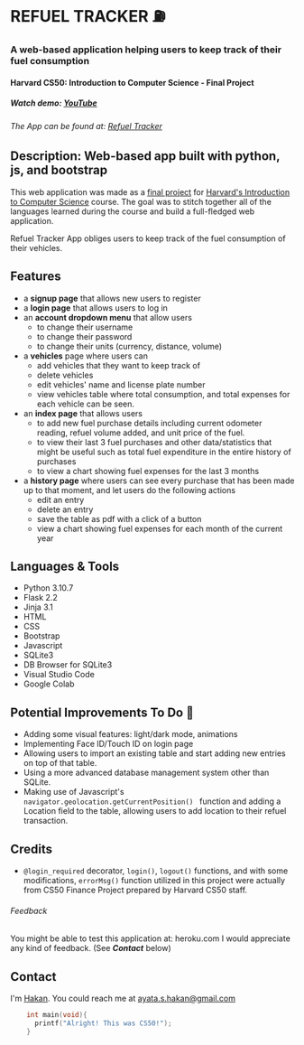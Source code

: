 # REFUEL TRACKER :fuelpump:
### A web-based application helping users to keep track of their fuel consumption
#### Harvard CS50: Introduction to Computer Science - Final Project
##### Watch demo: [YouTube](https://youtu.be/LfjeUgx_3V4)
###### The App can be found at: [Refuel Tracker](https://refuel-tracker.hakanayata.com/login)

## Description: Web-based app built with python, js, and bootstrap

This web application was made as a [final project](https://cs50.harvard.edu/x/2022/project/) for [Harvard's Introduction to Computer Science](https://www.edx.org/course/introduction-computer-science-harvardx-cs50x) course. The goal was to stitch together all of the languages learned during the course and build a full-fledged web application.

Refuel Tracker App obliges users to keep track of the fuel consumption of their vehicles.

## Features

- a **signup page** that allows new users to register
- a **login page** that allows users to log in
- an **account dropdown menu** that allow users 
  - to change their username
  - to change their password
  - to change their units (currency, distance, volume)
- a **vehicles** page where users can
  - add vehicles that they want to keep track of
  - delete vehicles
  - edit vehicles' name and license plate number
  - view vehicles table where total consumption, and total expenses for each vehicle can be seen.
- an **index page** that allows users 
  - to add new fuel purchase details including current odometer reading, refuel volume added, and unit price of the fuel.
  - to view their last 3 fuel purchases and other data/statistics that might be useful such as total fuel expenditure in the entire history of purchases
  - to view a chart showing fuel expenses for the last 3 months
- a **history page** where users can see every purchase that has been made up to that moment, and let users do the following actions
  - edit an entry
  - delete an entry
  - save the table as pdf with a click of a button
  - view a chart showing fuel expenses for each month of the current year
  


## Languages & Tools

- Python 3.10.7
- Flask 2.2
- Jinja 3.1
- HTML
- CSS
- Bootstrap
- Javascript
- SQLite3
- DB Browser for SQLite3
- Visual Studio Code
- Google Colab


## Potential Improvements To Do :crossed_fingers:
- Adding some visual features: light/dark mode, animations
- Implementing Face ID/Touch ID on login page
- Allowing users to import an existing table and start adding new entries on top of that table. 
- Using a more advanced database management system other than SQLite.
- Making use of Javascript's `navigator.geolocation.getCurrentPosition() ` function and adding a Location field to the table, allowing users to add location to their refuel transaction.


## Credits
- `@login_required` decorator, `login()`, `logout()` functions, and with some modifications, `errorMsg()` function utilized in this project were actually from CS50 Finance Project prepared by Harvard CS50 staff.

###### Feedback
You might be able to test this application at: heroku.com
I would appreciate any kind of feedback. (See ***Contact*** below)


## Contact
I'm [Hakan](https://hakanayata.com). You could reach me at ayata.s.hakan@gmail.com



``` c
    int main(void){
      printf("Alright! This was CS50!");
    }
```
